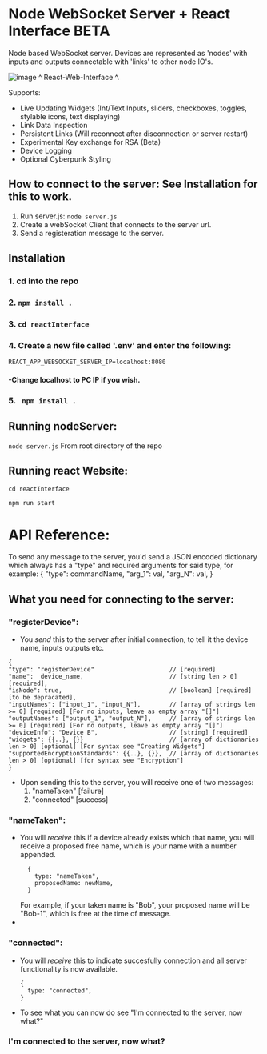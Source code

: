 # Node WebSocket Server + React Interface BETA

Node based WebSocket server. Devices are represented as 'nodes' with inputs and outputs connectable with 'links' to other node IO's. 

![image](https://github.com/TheTheoM/nodeServer/assets/103237702/cb0113df-60a5-44d3-ad96-f09925294ba7)
^ React-Web-Interface ^. 

Supports:
* Live Updating Widgets (Int/Text Inputs, sliders, checkboxes, toggles, stylable icons, text displaying)
* Link Data Inspection
* Persistent Links (Will reconnect after disconnection or server restart)
* Experimental Key exchange for RSA (Beta)
* Device Logging
* Optional Cyberpunk Styling
  
## How to connect to the server: See Installation for this to work.

1. Run server.js:  ```node server.js```
2. Create a webSocket Client that connects to the server url.
3. Send a registeration message to the server.

## Installation
### 1. cd into the repo
### 2. ``` npm install . ```
### 3. ``` cd reactInterface ```
### 4. Create a new file called '.env' and enter the following:
```REACT_APP_WEBSOCKET_SERVER_IP=localhost:8080```
####         -Change localhost to PC IP if you wish.
### 5. ``` npm install .```

## Running nodeServer:
``` node server.js ``` From root directory of the repo
## Running react Website:
``` cd reactInterface ```

``` npm run start ```

# API Reference:

To send any message to the server, you'd send a JSON encoded dictionary which always has a "type" and required arguments for said type, for example:
{
"type": commandName,
"arg_1": val,
"arg_N": val,
}

## What you need for connecting to the server:


### "registerDevice":
- You *send* this to the server after initial connection, to tell it the device name, inputs outputs etc.
```
{
"type": "registerDevice"                     // [required]
"name":  device_name,                        // [string len > 0] [required],
"isNode": true,                              // [boolean] [required] [to be depracated],
"inputNames": ["input_1", "input_N"],        // [array of strings len >= 0] [required] [For no inputs, leave as empty array "[]"]
"outputNames": ["output_1", "output_N"],     // [array of strings len >= 0] [required] [For no outputs, leave as empty array "[]"]
"deviceInfo": "Device B",                    // [string] [required]
"widgets": {{..}, {}}                        // [array of dictionaries len > 0] [optional] [For syntax see "Creating Widgets"]
"supportedEncryptionStandards": {{..}, {}},  // [array of dictionaries len > 0] [optional] [for syntax see "Encryption"]
}
```
- Upon sending this to the server, you will receive one of two messages:
  1. "nameTaken" [failure]
  2. "connected" [success]
 
### "nameTaken":
- You will *receive* this if a device already exists which that name, you will receive a proposed free name, which is your name with a number appended.
  ```
    {
      type: "nameTaken",
      proposedName: newName,
    }
  ```
  For example, if your taken name is "Bob", your proposed name will be "Bob-1", which is free at the time of message.
- 

### "connected":
- You will *receive* this to indicate succesfully connection and all server functionality is now available.
    ```
    {
      type: "connected",
    }
  ```
- To see what you can now do see "I'm connected to the server, now what?"


### I'm connected to the server, now what?

